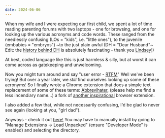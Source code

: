 ```yaml
---
date: 2024-06-06
---
```


When my wife and I were expecting our first child, we spent a lot of time reading parenting forums with two laptops - one for browsing, and one for looking up the various acronyms and code words. These ranged from the needlessly confusing (LOs = "kids", i.e. "little ones"), to the juvenile (embabies = "embryos") ~to the just plain awful (DH = "Dear Husband"~ Edit: the [history behind DH](https://en.wikipedia.org/wiki/Dear_husband) is absolutely fascinating - thank you [Lindsey!](https://decomposition.al/))

At best, coded language like this is just harmless & silly, but at worst it can come across as gatekeeping and unwelcoming.

Now you might turn around and say "user error - [RTFM](https://en.wikipedia.org/wiki/RTFM)" Well we've been trying! But over a year later, we _still_ find ourselves looking up some of these acronyms! So I finally wrote a Chrome extension that does a simple text replacement of some of these terms: [Abbrevihater](https://github.com/falqas/abbrevihater), (please help me find a less incendiary name...) a fork of [another inspirational](https://github.com/panicsteve/cloud-to-butt) browser extension.

I also added a few that, while not necessarily confusing, I'd be glad to never see again (looking at you, "girl dad").

Anyways - check it out [here!](https://github.com/falqas/abbrevihater) You may have to manually install by going to "Manage Extensions -> Load Unpacked" (ensure "Developer Mode" is enabled) and selecting the directory.
